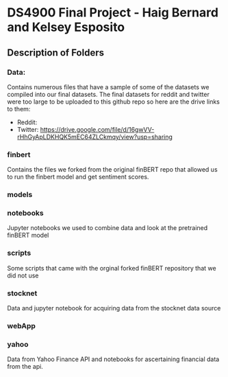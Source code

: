 # DS4900 Final Project - Haig Bernard and Kelsey Esposito

## Description of Folders

### Data:
Contains numerous files that have a sample of some of the datasets we compiled into our final datasets. The final datasets for reddit and twitter were too large to be uploaded to this github repo so here are the drive links to them:
- Reddit:
- Twitter: https://drive.google.com/file/d/16gwVV-rHhGyApLDKHQK5mEC64ZLCkmqy/view?usp=sharing

### finbert
Contains the files we forked from the original finBERT repo that allowed us to run the finbert model and get sentiment scores.

### models

### notebooks
Jupyter notebooks we used to combine data and look at the pretrained finBERT model

### scripts
Some scripts that came with the orginal forked finBERT repository that we did not use

### stocknet
Data and jupyter notebook for acquiring data from the stocknet data source

### webApp

### yahoo
Data from Yahoo Finance API and notebooks for ascertaining financial data from the api.
